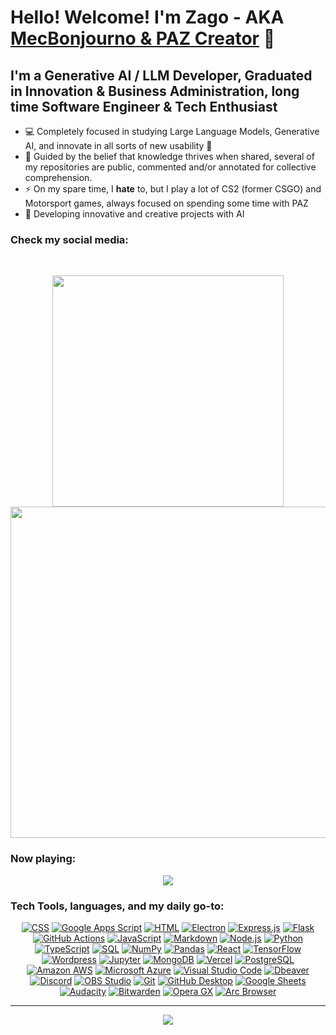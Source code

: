 # Hello! Welcome! I'm Zago - AKA [MecBonjourno & PAZ Creator][website] 👋
## I'm a Generative AI / LLM Developer, Graduated in Innovation & Business Administration, long time Software Engineer & Tech Enthusiast

- 💻 Completely focused in studying Large Language Models, Generative AI, and innovate in all sorts of new usability 👀
- 🧠 Guided by the belief that knowledge thrives when shared, several of my repositories are public, commented and/or annotated for collective comprehension. 
- ⚡ On my spare time, I **hate** to, but I play a lot of CS2 (former CSGO) and Motorsport games, always focused on spending some time with PAZ
- 🚧 Developing innovative and creative projects with AI

### Check my social media:
<br />

<p align="center">
  <a href="https://www.instagram.com/zagoguic/">
    <img src="https://i.imgur.com/h3Os3Xk.png" width="370" /></a>
  <a href="https://www.linkedin.com/in/guilhermezago1/">
    <img src="https://imgur.com/QYIsOrk.png" width="530" />
  </a>
</p>


### Now playing:

<p align="center">
  <img src="https://spotify-github-profile.vercel.app/api/view?uid=12175238350&cover_image=true&theme=default&show_offline=true&background_color=121212&interchange=true&bar_color_cover=true"/>
</p>

### Tech Tools, languages, and my daily go-to:

<p align="center">
  <a href="https://github.com/search?q=user%3ADenverCoder1+language%3Acss"><img alt="CSS" src="https://img.shields.io/badge/CSS-1572B6.svg?logo=css3&logoColor=white"></a>
      <a href="https://github.com/search?q=user%3ADenverCoder1+language%3Ags"><img alt="Google Apps Script" src="https://custom-icon-badges.demolab.com/badge/Google%20Apps%20Script-02569B.svg?logo=gs&logoColor=white"></a>
      <a href="https://github.com/search?q=user%3ADenverCoder1+language%3Ahtml"><img alt="HTML" src="https://img.shields.io/badge/HTML-E34F26.svg?logo=html5&logoColor=white"></a>
      <a href="#"><img alt="Electron" src="https://img.shields.io/badge/Electron-20232e.svg?logo=electron&logoColor=white"></a>
      <a href="#"><img alt="Express.js" src="https://img.shields.io/badge/Express.js-404d59.svg?logo=express&logoColor=white"></a>
      <a href="#"><img alt="Flask" src="https://img.shields.io/badge/Flask-000000.svg?logo=flask&logoColor=white"></a>
      <a href="#"><img alt="GitHub Actions" src="https://img.shields.io/badge/GitHub%20Actions-2671E5.svg?logo=github%20actions&logoColor=white"></a>
      <a href="https://github.com/search?q=user%3ADenverCoder1+language%3Ajavascript"><img alt="JavaScript" src="https://img.shields.io/badge/JavaScript-F7DF1E.svg?logo=javascript&logoColor=black"></a>
  <a href="https://github.com/search?q=user%3ADenverCoder1+language%3Amarkdown"><img alt="Markdown" src="https://img.shields.io/badge/Markdown-000000.svg?logo=markdown&logoColor=white"></a>
  <a href="https://github.com/search?q=user%3ADenverCoder1+language%3Ajavascript"><img alt="Node.js" src="https://img.shields.io/badge/Node.js-43853D.svg?logo=node.js&logoColor=white"></a>
  <a href="https://github.com/search?q=user%3ADenverCoder1+language%3Apython"><img alt="Python" src="https://img.shields.io/badge/Python-14354C.svg?logo=python&logoColor=white"></a>
  <a href="https://github.com/search?q=user%3ADenverCoder1+language%3AtypeScript"><img alt="TypeScript" src="https://img.shields.io/badge/TypeScript-007ACC.svg?logo=typescript&logoColor=white"></a>
  <a href="https://github.com/search?q=user%3ADenverCoder1+language%3Asql"><img alt="SQL" src="https://custom-icon-badges.demolab.com/badge/SQL-025E8C.svg?logo=database&logoColor=white"></a>
  <a href="#"><img alt="NumPy" src="https://img.shields.io/badge/Numpy-013243.svg?logo=numpy&logoColor=white"></a>
    <a href="#"><img alt="Pandas" src="https://img.shields.io/badge/Pandas-150458.svg?logo=pandas&logoColor=white"></a>
  <a href="#"><img alt="React" src="https://img.shields.io/badge/React-20232a.svg?logo=react&logoColor=%2361DAFB"></a>
  <a href="#"><img alt="TensorFlow" src="https://img.shields.io/badge/TensorFlow-FF6F00.svg?logo=TensorFlow&logoColor=white"></a>
      <a href="#"><img alt="Wordpress" src="https://img.shields.io/badge/Wordpress-21759B?logo=wordpress&logoColor=white"></a>
  <a href="#"><img alt="Jupyter" src="https://img.shields.io/badge/jupyter-F37626?logo=jupyter&logoColor=white"></a>
  <a href="#"><img alt="MongoDB" src ="https://img.shields.io/badge/MongoDB-4ea94b.svg?logo=mongodb&logoColor=white"></a>
  <a href="#"><img alt="Vercel" src="https://img.shields.io/badge/Vercel-000000.svg?logo=vercel&logoColor=white"></a>
  <a href="#"><img alt="PostgreSQL" src ="https://img.shields.io/badge/PostgreSQL-316192.svg?logo=postgresql&logoColor=white"></a>
  <a href="#"><img alt="Amazon AWS" src ="https://img.shields.io/badge/Amazon%20AWS-232F3E?logo=AmazonAWS&logoColor=white"></a>
  <a href="#"><img alt="Microsoft Azure" src ="https://img.shields.io/badge/Microsoft%20Azure-0078D4?logo=microsoftazure&logoColor=white"></a>
  <a href="#"><img alt="Visual Studio Code" src="https://img.shields.io/badge/Visual%20Studio%20Code-0078d7.svg?logo=visual-studio-code&logoColor=white"></a>
  <a href="#"><img alt="Dbeaver" src="https://custom-icon-badges.demolab.com/badge/-Dbeaver-372923?logo=dbeaver-mono&logoColor=white"></a>
      <a href="#"><img alt="Discord" src="https://img.shields.io/badge/-Discord-5865F2.svg?logo=discord&logoColor=white"></a>
  <a href="#"><img alt="OBS Studio" src="https://img.shields.io/badge/-OBS-302E31?logo=obs-studio&logoColor=white"></a>
  <a href="#"><img alt="Git" src="https://img.shields.io/badge/Git-F05033.svg?logo=git&logoColor=white"></a>
      <a href="#"><img alt="GitHub Desktop" src="https://img.shields.io/badge/GitHub%20Desktop-8034A9.svg?logo=github&logoColor=white"></a>
      <a href="#"><img alt="Google Sheets" src="https://img.shields.io/badge/Sheets-34A853.svg?logo=google%20sheets&logoColor=white"></a>
       <a href="#"><img alt="Audacity" src="https://img.shields.io/badge/-Audacity-0000CC?logo=audacity&logoColor=white"></a>
      <a href="#"><img alt="Bitwarden" src="https://img.shields.io/badge/-Bitwarden-175DDC?logo=bitwarden&logoColor=white"></a>
      <a href="#"><img alt="Opera GX" src="https://img.shields.io/badge/-Opera%20GX-EE2950?logo=operagx&logoColor=white"></a>
      <a href="#"><img alt="Arc Browser" src="https://img.shields.io/badge/-Arc%20Browser-FCBFBD?logo=arc&logoColor=white"></a>
  </p>
  
</p>
 

---

<p align="center">
    <a href="https://github.com/DenverCoder1/readme-typing-svg">
      <img src="https://readme-typing-svg.demolab.com/?lines=Full-stack%20web%20and%20app%20developer;Experienced%20UI%2FUX%20Designer;10%2B%20years%20of%20coding%20experience;Always%20learning%20new%20things&font=Fira%20Code&center=true&width=440&height=45&color=f75c7e&vCenter=true&pause=1000&size=22](https://readme-typing-svg.demolab.com?font=Raleway&weight=600&size=28&pause=1000&color=2C75F7&center=true&vCenter=true&random=false&width=600&height=60&lines=Always+Keep+Coding;Improve+yourself;The+Future+Awaits;Who+are+you+to+deny+my+Greatness%3F;GREATNESS+AWAITS;Paz+Plan+is+coming.)https://readme-typing-svg.demolab.com?font=Raleway&weight=600&size=28&pause=1000&color=2C75F7&center=true&vCenter=true&random=false&width=600&height=60&lines=Always+Keep+Coding;Improve+yourself;The+Future+Awaits;Who+are+you+to+deny+my+Greatness%3F;GREATNESS+AWAITS;Paz+Plan+is+coming." />
    </a>
</p>



[website]: https://theza.co
[linkedin]: https://linkedin.com/in/guilherme-zago-740574165/
